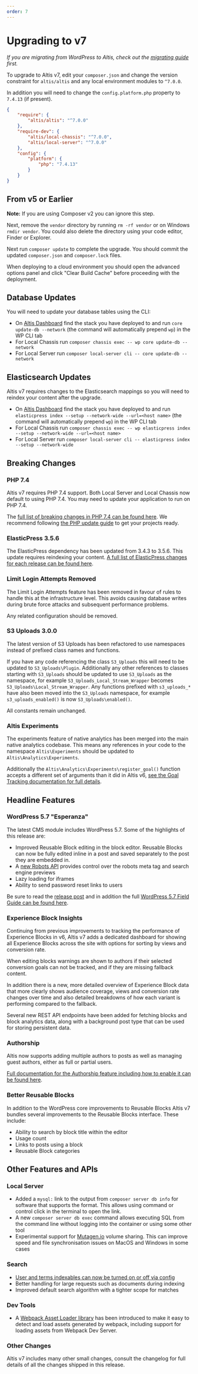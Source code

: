 ```yaml
---
order: 7
---
```


# Upgrading to v7

_If you are migrating from WordPress to Altis, check out the [migrating guide](../migrating/) first._

To upgrade to Altis v7, edit your `composer.json` and change the version constraint for `altis/altis` and any local environment
modules to `^7.0.0`.

In addition you will need to change the `config.platform.php` property to `7.4.13` (if present).

```json
{
    "require": {
        "altis/altis": "^7.0.0"
    },
    "require-dev": {
        "altis/local-chassis": "^7.0.0",
        "altis/local-server": "^7.0.0"
    },
    "config": {
        "platform": {
            "php": "7.4.13"
        }
    }
}
```

## From v5 or Earlier

**Note:** If you are using Composer v2 you can ignore this step.

Next, remove the `vendor` directory by running `rm -rf vendor` or on Windows `rmdir vendor`. You could also delete the directory
using your code editor, Finder or Explorer.

Next run `composer update` to complete the upgrade. You should commit the updated `composer.json` and `composer.lock` files.

When deploying to a cloud environment you should open the advanced options panel and click "Clear Build Cache" before proceeding
with the deployment.

## Database Updates

You will need to update your database tables using the CLI:

- On [Altis Dashboard](https://dashboard.altis-dxp.com/) find the stack you have deployed to and
  run `core update-db --network` (the command will automatically prepend `wp`) in the WP CLI tab
- For Local Chassis run `composer chassis exec -- wp core update-db --network`
- For Local Server run `composer local-server cli -- core update-db --network`

## Elasticsearch Updates

Altis v7 requires changes to the Elasticsearch mappings so you will need to reindex your content after the upgrade.

- On [Altis Dashboard](https://dashboard.altis-dxp.com/) find the stack you have deployed to and
  run `elasticpress index --setup --network-wide --url=<host name>` (the command will automatically prepend `wp`) in the WP CLI tab
- For Local Chassis run `composer chassis exec -- wp elasticpress index --setup --network-wide --url=<host name>`
- For Local Server run `composer local-server cli -- elasticpress index --setup --network-wide`

## Breaking Changes

### PHP 7.4

Altis v7 requires PHP 7.4 support. Both Local Server and Local Chassis now default to using PHP 7.4. You may need to update your
application to run on PHP 7.4.

The [full list of breaking changes in PHP 7.4 can be found here](https://www.php.net/manual/en/migration74.incompatible.php). We
recommend following [the PHP update guide](../updating-php.md) to get your projects ready.

### ElasticPress 3.5.6

The ElasticPress dependency has been updated from 3.4.3 to 3.5.6. This update requires reindexing your
content. [A full list of ElasticPress changes for each release can be found here](https://github.com/10up/ElasticPress/releases).

### Limit Login Attempts Removed

The Limit Login Attempts feature has been removed in favour of rules to handle this at the infrastructure level. This avoids causing
database writes during brute force attacks and subsequent performance problems.

Any related configuration should be removed.

### S3 Uploads 3.0.0

The latest version of S3 Uploads has been refactored to use namespaces instead of prefixed class names and functions.

If you have any code referencing the class `S3_Uploads` this will need to be updated to `S3_Uploads\Plugin`. Additionally any other
references to classes starting with `S3_Uploads` should be updated to use `S3_Uploads` as the namespace, for
example `S3_Uploads_Local_Stream_Wrapper` becomes `S3_Uploads\Local_Stream_Wrapper`. Any functions prefixed with `s3_uploads_*` have
also been moved into the `S3_Uploads` namespace, for example `s3_uploads_enabled()` is now `S3_Uploads\enabled()`.

All constants remain unchanged.

### Altis Experiments

The experiments feature of native analytics has been merged into the main native analytics codebase. This means any references in
your code to the namespace `Altis\Experiments` should be updated to `Altis\Analytics\Experiments`.

Additionally the `Altis\Analytics\Experiments\register_goal()` function accepts a different set of arguments than it did in Altis
v6, [see the Goal Tracking documentation for full details](docs://analytics/native/goal-tracking/#php).

## Headline Features

### WordPress 5.7 "Esperanza"

The latest CMS module includes WordPress 5.7. Some of the highlights of this release are:

- Improved Reusable Block editing in the block editor. Reusable Blocks can now be fully edited inline in a post and saved separately
  to the post they are embedded in.
- A [new Robots API](https://make.wordpress.org/core/2021/02/19/robots-api-and-max-image-preview-directive-in-wordpress-5-7/)
  provides control over the robots meta tag and search engine previews
- Lazy loading for iframes
- Ability to send password reset links to users

Be sure to read the [release post](https://wordpress.org/news/2021/03/esperanza/) and in addition the
full [WordPress 5.7 Field Guide can be found here](https://make.wordpress.org/core/2021/02/23/wordpress-5-7-field-guide/).

### Experience Block Insights

Continuing from previous improvements to tracking the performance of Experience Blocks in v6, Altis v7 adds a dedicated dashboard
for showing all Experience Blocks across the site with options for sorting by views and conversion rate.

When editing blocks warnings are shown to authors if their selected conversion goals can not be tracked, and if they are missing
fallback content.

In addition there is a new, more detailed overview of Experience Block data that more clearly shows audience coverage, views and
conversion rate changes over time and also detailed breakdowns of how each variant is performing compared to the fallback.

Several new REST API endpoints have been added for fetching blocks and block analytics data, along with a background post type that
can be used for storing persistent data.

### Authorship

Altis now supports adding multiple authors to posts as well as managing guest authors, either as full or partial users.

[Full documentation for the Authorship feature including how to enable it can be found here](docs://cms/authorship/).

### Better Reusable Blocks

In addition to the WordPress core improvements to Reusable Blocks Altis v7 bundles several improvements to the Reusable Blocks
interface. These include:

- Ability to search by block title within the editor
- Usage count
- Links to posts using a block
- Reusable Block categories

## Other Features and APIs

### Local Server

- Added a `mysql:` link to the output from `composer server db info` for software that supports the format. This allows using
  command or control click in the terminal to open the link.
- A new `composer server db exec` command allows executing SQL from the command line without logging into the container or using
  some other tool
- Experimental support for [Mutagen.io](https://mutagen.io) volume sharing. This can improve speed and file synchronisation issues
  on MacOS and Windows in some cases

### Search

- [User and terms indexables can now be turned on or off via config](docs://search/#additional-configuration-options)
- Better handling for large requests such as documents during indexing
- Improved default search algorithm with a tighter scope for matches

### Dev Tools

- A [Webpack Asset Loader library](docs://dev-tools/asset-loader.md) has been introduced to make it easy to detect and load assets
  generated by webpack, including support for loading assets from Webpack Dev Server.

### Other Changes

Altis v7 includes many other small changes, consult the changelog for full details of all the changes shipped in this release.
